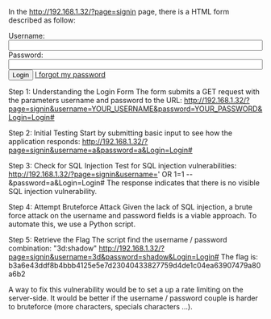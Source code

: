 In the http://192.168.1.32/?page=signin page, there is a HTML form described as follow:
<form action="#" method="GET"> 
  <input type="hidden" name="page" value="signin">
  Username:<input type="text" name ="username" style="width:100%;">
  Password:<input type="password" name ="password" style="width:100%;" AUTOCOMPLETE="off">
  <input type="submit" value="Login" name ="Login">
  <a href="?page=recover">I forgot my password</a>
</form>

Step 1: Understanding the Login Form
The form submits a GET request with the parameters username and password to the URL:
http://192.168.1.32/?page=signin&username=YOUR_USERNAME&password=YOUR_PASSWORD&Login=Login#

Step 2: Initial Testing
Start by submitting basic input to see how the application responds:
http://192.168.1.32/?page=signin&username=a&password=a&Login=Login#

Step 3: Check for SQL Injection
Test for SQL injection vulnerabilities:
http://192.168.1.32/?page=signin&username=' OR 1=1 --&password=a&Login=Login#
The response indicates that there is no visible SQL injection vulnerability.

Step 4: Attempt Bruteforce Attack
Given the lack of SQL injection, a brute force attack on the username and password fields is a viable approach. To automate this, we use a Python script.

Step 5: Retrieve the Flag
The script find the username / password combination: "3d:shadow"
http://192.168.1.32/?page=signin&username=3d&password=shadow&Login=Login#
The flag is: b3a6e43ddf8b4bbb4125e5e7d23040433827759d4de1c04ea63907479a80a6b2

A way to fix this vulnerability would be to set a up a rate limiting on the server-side. It would be better if the username / password couple is harder to bruteforce (more characters, specials characters ...).